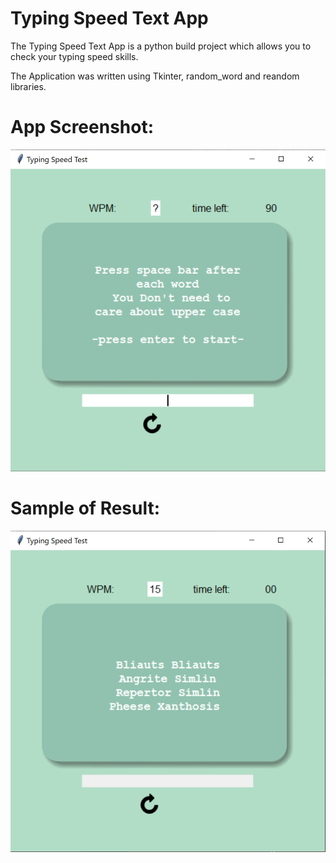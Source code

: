 
# Typing Speed Text App

The Typing Speed Text App is a  python build project which allows you to check your typing speed skills.

The Application was written using Tkinter, random_word and reandom libraries.



# App Screenshot:

![alt text](https://github.com/YanShkl/Typing_Speed_Test/blob/master/Typing%20Speed%20Text%20App%20screenshot.png?raw=true)

# Sample of Result:

![alt text](https://github.com/YanShkl/Typing_Speed_Test/blob/master/Typing%20Speed%20Text%20App%20result%20screenshot.png?raw=true)
